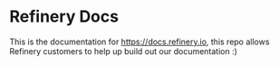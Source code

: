 # Refinery Docs

This is the documentation for https://docs.refinery.io, this repo allows Refinery customers to help up build out our documentation :)
